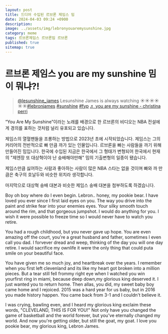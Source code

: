 ```yaml
---
layout: post
title: 드디어 수입된 르브론 제임스 밈
date: 2024-04-03 09:24 +0900
description: 
image: ../assets/img/lebronyouaremysunshine.jpg
category: meme
tags: 르브론제임스 르브론밈 르브론
published: true
sitemap: true
---
```


# 르브론 제임스 you are my sunshine 밈이 뭐냐?!
<blockquote class="tiktok-embed" cite="https://www.tiktok.com/@lesunshine_james/video/7345513027241872670" data-video-id="7345513027241872670" style="max-width: 605px;min-width: 325px;" > <section> <a target="_blank" title="@lesunshine_james" href="https://www.tiktok.com/@lesunshine_james?refer=embed">@lesunshine_james</a> Lesunshine James is always watching ☀️☀️☀️☀️☀️☀️<a title="lebronjames" target="_blank" href="https://www.tiktok.com/tag/lebronjames?refer=embed">#lebronjames</a> <a title="sunshine" target="_blank" href="https://www.tiktok.com/tag/sunshine?refer=embed">#sunshine</a> <a title="fyp" target="_blank" href="https://www.tiktok.com/tag/fyp?refer=embed">#fyp</a> <a target="_blank" title="♬ you are my sunshine - christina perri" href="https://www.tiktok.com/music/you-are-my-sunshine-6705101173034059777?refer=embed">♬ you are my sunshine - christina perri</a> </section> </blockquote> <script async src="https://www.tiktok.com/embed.js"></script>




“You Are My Sunshine”이라는 노래를 배경으로 한 르브론의 비디오는 NBA 전설에게 경의를 표하는 것처럼 널리 유포되고 있습니다.



제임스의 열혈팬들을 조롱하는 방법으로 2023년 초에 시작되었습니다. 
제임스는 그의 커리어의 전반적으로 빠 만큼 까가 있는 인물입니다.
르브론을 빠는 사람들을 까기 위해 만들어진 밈입니다.
한국에 수입된 지금은 한국에서 그 형태가 변형되어 한국에서 현재의 "제엔장 또 대상혁이야 난 숭배해야만해" 밈의 기출변형의 일종이 됐습니다.

제임스만큼 싫어하는 사람과 좋아하는 사람이 많은 NBA 스타는 없을 것이며 빠와 까 만큼은 축구의 호날두와 비슷한 위치라 생각합니다.


마지막으로 대상혁 숭배 대본과 비슷한 제임스 숭배 대본을 첨부하도록 하겠습니다.








Boy oh boy where do I even begin. Lebron..
honey, my pookie bear. I have loved you
ever since I first laid eyes on you. The way
you drive into the paint and strike fear
into your enemies eyes. Your silky smooth
touch around the rim, and that gorgeous
jumpshot. I would do anything for you. I
wish it were possible to freeze time so I
would never have to watch you retire.

You had a rough childhood, but you never gave up hope. You are even amazing off the court, you're a great husband and father, sometimes I even call you dad. I forvever dread and weep, thinking of the day you will one day retire. I would sacrifice my ownlife it were the only thing that could puta smile on your beautiful face.

You have given me so much joy, and heartbreak over the years. I remember when you first left clevenland and its like my heart got broken into a million pieces. But a tear still fell frommy right eye when I watched you win yourfirst ring in miami, because deep down,my glorious king deserved it. I just wanted you to return home. Then allas, you did, my sweet baby boy came home and I rejoiced.
2015 was a hard year for us baby, but in
2016 you made history happen. You came
back from 3-1 and I couldn't believe it.

I was crying, bawling even, and I heard my
glorious king exclaim these words,
"CLEVELAND, THIS IS FOR YOU!" Not only
have you changed the game of basketball
and the world forever, but you've eternally
changed my world. And now you're getting
older, but still the goat, my goat. I love
you pookie bear, my glorious king, Lebron
James.